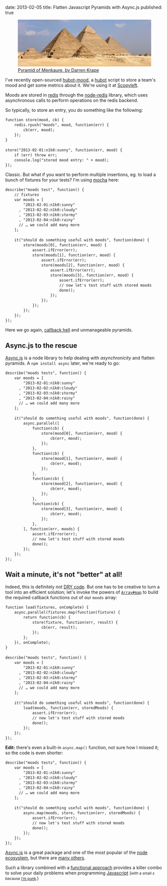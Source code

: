 date: 2013-02-05
title: Flatten Javascript Pyramids with Async.js
published: true

<figure>
    <img src="/static/code/2013/pyramids.png" alt="">
    <figcaption>
        <a href="https://secure.flickr.com/photos/dkrape/5154684093/">Pyramid of Menkaure, by Darren Krape</a></figcaption>
</figure>

I've recently open-sourced [hubot-mood], a [hubot] script to store a team's mood and get some metrics about it. We're using it at [Scopyleft](http://scopyleft.fr/).

Moods are stored in [redis] through the [node-redis] library, which uses asynchronous calls to perform operations on the redis backend.

So typically, to store an entry, you do something like the following:

    function store(mood, cb) {
        redis.rpush("moods", mood, function(err) {
            cb(err, mood);
        });
    }

    store("2013-02-01:n1k0:sunny", function(err, mood) {
        if (err) throw err;
        console.log("stored mood entry: " + mood);
    });

Classic. But what if you want to perform multiple insertions, eg. to load a bunch of fixtures for your tests? I'm using [mocha] here:

    describe("moods test", function() {
        // fixtures
        var moods = [
            "2013-02-01:n1k0:sunny"
          , "2013-02-02:n1k0:cloudy"
          , "2013-02-03:n1k0:stormy"
          , "2013-02-04:n1k0:rainy"
          // … we could add many more
        ];

        it("should do something useful with moods", function(done) {
            store(moods[0], function(err, mood) {
                assert.ifError(err);
                store(moods[1], function(err, mood) {
                    assert.ifError(err);
                    store(moods[2], function(err, mood) {
                        assert.ifError(err);
                        store(moods[3], function(err, mood) {
                            assert.ifError(err);
                            // now let's test stuff with stored moods
                            done();
                        });
                    });
                });
            });
        });
    });

Here we go again, [callback hell] and unmanageable pyramids.


## Async.js to the rescue

[Async.js] is a node library to help dealing with *asynchronicity* and flatten pyramids. A `npm install async` later, we're ready to go:

    describe("moods tests", function() {
        var moods = [
            "2013-02-01:n1k0:sunny"
          , "2013-02-02:n1k0:cloudy"
          , "2013-02-03:n1k0:stormy"
          , "2013-02-04:n1k0:rainy"
          // … we could add many more
        ];

        it("should do something useful with moods", function(done) {
            async.parallel([
                function(cb) {
                    store(mood[0], function(err, mood) {
                        cb(err, mood);
                    });
                },
                function(cb) {
                    store(mood[1], function(err, mood) {
                        cb(err, mood);
                    });
                },
                function(cb) {
                    store(mood[2], function(err, mood) {
                        cb(err, mood);
                    });
                },
                function(cb) {
                    store(mood[3], function(err, mood) {
                        cb(err, mood);
                    });
                },
            ], function(err, moods) {
                assert.ifError(err);
                // now let's test stuff with stored moods
                done();
            });
        });
    });


## Wait a minute, it's not "better" at all!

Indeed, this is definitely not [DRY code]. But one has to be creative to turn a tool into an efficient solution; let's invoke the powers of [`Array#map`](https://developer.mozilla.org/en-US/docs/JavaScript/Reference/Global_Objects/Array/map) to build the required callback functions out of our `moods` array:

    function load(fixtures, onComplete) {
        async.parallel(fixtures.map(function(fixture) {
            return function(cb) {
                store(fixture, function(err, result) {
                    cb(err, result);
                });
            };
        }), onComplete);
    }

    describe("moods tests", function() {
        var moods = [
            "2013-02-01:n1k0:sunny"
          , "2013-02-02:n1k0:cloudy"
          , "2013-02-03:n1k0:stormy"
          , "2013-02-04:n1k0:rainy"
          // … we could add many more
        ];

        it("should do something useful with moods", function(done) {
            load(moods, function(err, storedMoods) {
                assert.ifError(err);
                // now let's test stuff with stored moods
                done();
            });
        });
    });

**Edit:** there's even a built-in `async.map()` function, not sure how I missed it; so the code is even shorter:

    describe("moods tests", function() {
        var moods = [
            "2013-02-01:n1k0:sunny"
          , "2013-02-02:n1k0:cloudy"
          , "2013-02-03:n1k0:stormy"
          , "2013-02-04:n1k0:rainy"
          // … we could add many more
        ];

        it("should do something useful with moods", function(done) {
            async.map(moods, store, function(err, storedMoods) {
                assert.ifError(err);
                // now let's test stuff with stored moods
                done();
            });
        });
    });

[Async.js] is a great package and one of the most popular of the [node ecosystem], but there are [many others](https://npmjs.org/browse/keyword/async).

Such a library combined with a [functional approach](http://cjohansen.no/talks/2012/sdc-functional/) provides a killer combo to solve your daily problems when programming [Javascript] (<small>with a small *s* because [I'm punk](https://twitter.com/domenic/status/296021285736161280).</small>)

[Async.js]: https://github.com/caolan/async
[callback hell]: http://callbackhell.com/
[DRY code]: https://en.wikipedia.org/wiki/Don't_repeat_yourself
[hubot]: http://hubot.github.com/
[hubot-mood]: https://github.com/scopyleft/hubot-mood
[Javascript]: /code/2013/why_javascript/
[mocha]: http://visionmedia.github.com/mocha/
[node-redis]: https://github.com/mranney/node_redis
[node]: http://nodejs.org/
[node ecosystem]: http://npmjs.org/
[redis]: http://redis.io/
